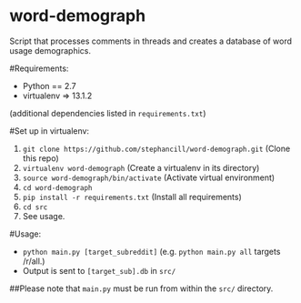 # word-demograph
Script that processes comments in threads and creates a database of word usage demographics.

#Requirements:
* Python == 2.7
* virtualenv => 13.1.2

(additional dependencies listed in `requirements.txt`)

#Set up in virtualenv:
1. `git clone https://github.com/stephancill/word-demograph.git` (Clone this repo)
2. `virtualenv word-demograph` (Create a virtualenv in its directory)
3. `source word-demograph/bin/activate` (Activate virtual environment)
3. `cd word-demograph`
4. `pip install -r requirements.txt` (Install all requirements)
5. `cd src`
6. See usage.

#Usage:
* `python main.py [target_subreddit]` (e.g. `python main.py all` targets /r/all.)
* Output is sent to `[target_sub].db` in `src/`

##Please note that `main.py` must be run from within the `src/` directory.
